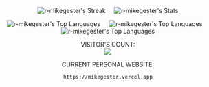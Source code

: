 

<div align="center">
  
![r-mikegester's Streak](https://github-readme-streak-stats.herokuapp.com/?user=r-mikegester&theme=vue-dark&hide_border=false) &nbsp; &nbsp;  ![r-mikegester's Stats](https://github-readme-stats.vercel.app/api?username=r-mikegester&theme=vue-dark&show_icons=true&hide_border=false&count_private=true) 

![r-mikegester's Top Languages](https://github-readme-stats.vercel.app/api/top-langs/?username=r-mikegester&theme=vue-dark&show_icons=true&hide_border=false&layout=compact) &nbsp; &nbsp; ![r-mikegester's Top Languages](https://github-readme-stats.vercel.app/api/top-langs/?username=r-mikegester&theme=vue-dark&show_icons=true&hide_border=false&layout=compact) &nbsp; &nbsp; ![r-mikegester's Top Languages](https://github-readme-stats.vercel.app/api/top-langs/?username=r-mikegester&theme=vue-dark&show_icons=true&hide_border=false&layout=compact)
<div>
<div>
   VISITOR'S COUNT:<br><img src="https://profile-counter.glitch.me/r.mikegester/count.svg" /> 
</div>

</div>


CURRENT PERSONAL WEBSITE: 
```
https://mikegester.vercel.app
```

